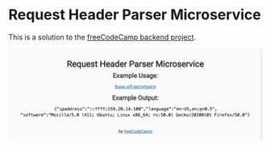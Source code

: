 # Request Header Parser Microservice

This is a solution to the [freeCodeCamp backend project](https://www.freecodecamp.org/learn/back-end-development-and-apis/back-end-development-and-apis-projects/request-header-parser-microservice).

![Alt text](./images/screenshot.png "a title")

